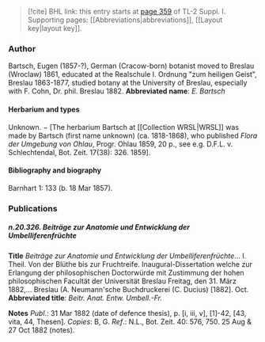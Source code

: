 > [!cite] BHL link: this entry starts at [page 359](https://www.biodiversitylibrary.org/page/33265086) of TL-2 Suppl. I.
> Supporting pages: [[Abbreviations|abbreviations]], [[Layout key|layout key]].

### Author

Bartsch, Eugen (1857-?), German (Cracow-born) botanist moved to Breslau (Wroclaw) 1861, educated at the Realschule I. Ordnung "zum heiligen Geist", Breslau 1863-1877, studied botany at the University of Breslau, especially with F. Cohn, Dr. phil. Breslau 1882. 
**Abbreviated name**: *E. Bartsch*

#### Herbarium and types

Unknown. − \[The herbarium Bartsch at [[Collection WRSL|WRSL]] was made by Bartsch (first name unknown) (ca. 1818-1868), who published *Flora der Umgebung von Ohlau*, Progr. Ohlau 1859, 20 p., see e.g. D.F.L. v. Schlechtendal, Bot. Zeit. 17(38): 326. 1859\].

#### Bibliography and biography

Barnhart 1: 133 (b. 18 Mar 1857).

### Publications

##### n.20.326. Beiträge zur Anatomie und Entwicklung der Umbelliferenfrüchte

**Title**
*Beiträge zur Anatomie und Entwicklung der Umbelliferenfrüchte*... I. Theil. Von der Blüthe bis zur Fruchtreife. Inaugural-Dissertation welche zur Erlangung der philosophischen Doctorwürde mit Zustimmung der hohen philosophischen Facultät der Universität Breslau Freitag, den 31. März 1882,... Breslau (A. Neumann'sche Buchdruckerei (C. Ducius) \[1882\]. Oct.
**Abbreviated title**: *Beitr. Anat. Entw. Umbell.-Fr.*

**Notes**
*Publ*.: 31 Mar 1882 (date of defence thesis), p. \[i, iii, v\], \[1\]-42, \[43, vita, 44, Thesen\].
*Copies*: B, G.
*Ref*.: N.L., Bot. Zeit. 40: 576, 750. 25 Aug & 27 Oct 1882 (notes).

